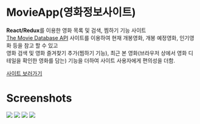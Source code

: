 # MovieApp(영화정보사이트)
<strong>React/Redux</strong>를 이용한 영화 목록 및 검색, 찜하기 기능 사이트<br>
<a href="https://developers.themoviedb.org/3" target="_blank">The Movie Database API</a> 사이트를 이용하여 현재 개봉영화, 개봉 예정영화, 인기영화 등을 참고 할 수 있고<br>
영화 검색 및 영화 즐겨찾기 추가(찜하기 기능), 최근 본 영화(브라우저 상에서 영화 디테일을 확인한 영화를 담는) 기능을 더하여
사이트 사용자에게 편의성을 더함.

[사이트 보러가기](https://5eda602e40a67a000791f9dc--modest-dijkstra-b9b7c0.netlify.app/ '사이트 이동')

# Screenshots
<img src="https://user-images.githubusercontent.com/25785760/83265658-c197c100-a1fc-11ea-8c24-1c7883b604f4.png" />
<img src="https://user-images.githubusercontent.com/25785760/83263766-0ff79080-a1fa-11ea-831c-7e1582e5a717.png" />
<img src="https://user-images.githubusercontent.com/25785760/83265674-c8becf00-a1fc-11ea-8ec7-cd9c1760d128.png" />
<img src="https://user-images.githubusercontent.com/25785760/83265683-cc525600-a1fc-11ea-93d0-5a91c9082cc8.png" />

